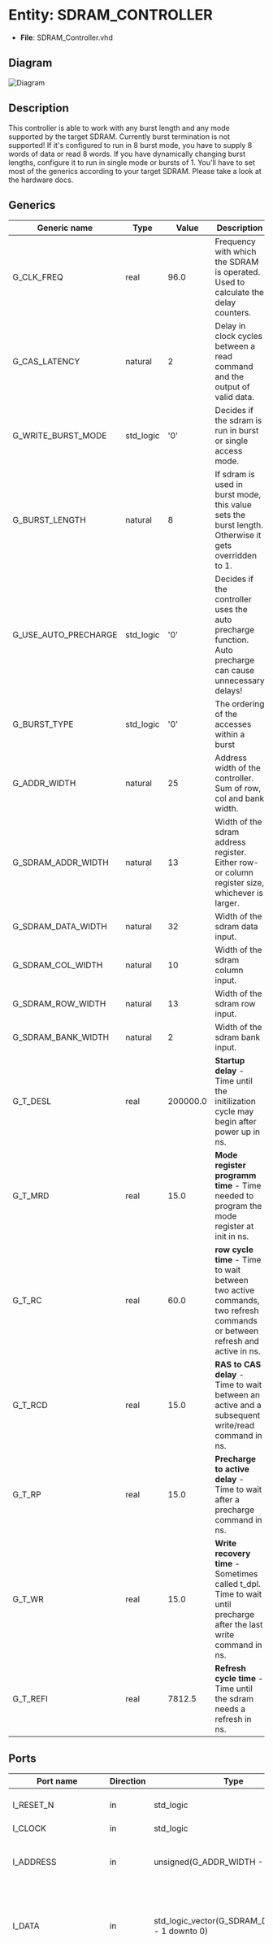 
# Entity: SDRAM_CONTROLLER 
- **File**: SDRAM_Controller.vhd

## Diagram
![Diagram](SDRAM_CONTROLLER.svg "Diagram")
## Description

This controller is able to work with any burst length and any mode supported by the target SDRAM.
Currently burst termination is not supported! If it's configured to run in 8 burst mode, you have
to supply 8 words of data or read 8 words. If you have dynamically changing burst lengths,
configure it to run in single mode or bursts of 1.
You'll have to set most of the generics according to your target SDRAM. Please take a look at the hardware docs.

## Generics

| Generic name         | Type      | Value    | Description                                                                                                              |
| -------------------- | --------- | -------- | ------------------------------------------------------------------------------------------------------------------------ |
| G_CLK_FREQ           | real      | 96.0     | Frequency with which the SDRAM is operated. Used to calculate the delay counters.                                        |
| G_CAS_LATENCY        | natural   | 2        | Delay in clock cycles between a read command and the output of valid data.                                               |
| G_WRITE_BURST_MODE   | std_logic | '0'      | Decides if the sdram is run in burst or single access mode.                                                              |
| G_BURST_LENGTH       | natural   | 8        | If sdram is used in burst mode, this value sets the burst length. Otherwise it gets overridden to 1.                     |
| G_USE_AUTO_PRECHARGE | std_logic | '0'      | Decides if the controller uses the auto precharge function. Auto precharge can cause unnecessary delays!                 |
| G_BURST_TYPE         | std_logic | '0'      | The ordering of the accesses within a burst                                                                              |
| G_ADDR_WIDTH         | natural   | 25       | Address width of the controller. Sum of row, col and bank width.                                                         |
| G_SDRAM_ADDR_WIDTH   | natural   | 13       | Width of the sdram address register. Either row- or column register size, whichever is larger.                           |
| G_SDRAM_DATA_WIDTH   | natural   | 32       | Width of the sdram data input.                                                                                           |
| G_SDRAM_COL_WIDTH    | natural   | 10       | Width of the sdram column input.                                                                                         |
| G_SDRAM_ROW_WIDTH    | natural   | 13       | Width of the sdram row input.                                                                                            |
| G_SDRAM_BANK_WIDTH   | natural   | 2        | Width of the sdram bank input.                                                                                           |
| G_T_DESL             | real      | 200000.0 | **Startup delay** - Time until the initilization cycle may begin after power up in ns.                                   |
| G_T_MRD              | real      | 15.0     | **Mode register programm time** - Time needed to program the mode register at init in ns.                                |
| G_T_RC               | real      | 60.0     | **row cycle time** - Time to wait between two active commands, two refresh commands or between refresh and active in ns. |
| G_T_RCD              | real      | 15.0     | **RAS to CAS delay** - Time to wait between an active and a subsequent write/read command in ns.                         |
| G_T_RP               | real      | 15.0     | **Precharge to active delay** - Time to wait after a precharge command in ns.                                            |
| G_T_WR               | real      | 15.0     | **Write recovery time** - Sometimes called t_dpl. Time to wait until precharge after the last write command in ns.       |
| G_T_REFI             | real      | 7812.5   | **Refresh cycle time** - Time until the sdram needs a refresh in ns.                                                     |

## Ports

| Port name           | Direction | Type                                              | Description                                                                                        |
| ------------------- | --------- | ------------------------------------------------- | -------------------------------------------------------------------------------------------------- |
| I_RESET_N           | in        | std_logic                                         | Low-active async reset input.                                                                      |
| I_CLOCK             | in        | std_logic                                         | clock                                                                                              |
| I_ADDRESS           | in        | unsigned(G_ADDR_WIDTH - 1 downto 0)               | **address bus** - Target for the next read or write command.                                       |
| I_DATA              | in        | std_logic_vector(G_SDRAM_DATA_WIDTH - 1 downto 0) | **input data bus** - Data for the next write cycle. Not relevant if next cmd is a read.            |
| I_REQUEST           | in        | std_logic                                         | When the request signal is asserted, an operation will be performed.                               |
| I_WRITE_ENABLE      | in        | std_logic                                         | When request is asserted, this signal decides if the next command is a read or write.              |
| O_ACKNOWLEDGE       | out       | std_logic                                         | When acknowledge is asserted, the next address (and if it's a write the next data) was registered. |
| O_VALID             | out       | std_logic                                         | The valid signal is asserted when there is a valid word at the output                              |
| O_Q                 | out       | std_logic_vector(G_SDRAM_DATA_WIDTH - 1 downto 0) | output data bus                                                                                    |
| O_SDRAM_A           | out       | unsigned(G_SDRAM_ADDR_WIDTH - 1 downto 0)         | Address bus connected to the sdram.                                                                |
| O_SDRAM_BA          | out       | unsigned(G_SDRAM_BANK_WIDTH - 1 downto 0)         | bank bus connected to the sdram.                                                                   |
| IO_SDRAM_DQ         | inout     | std_logic_vector(G_SDRAM_DATA_WIDTH - 1 downto 0) | Data bus connected to the sdram.                                                                   |
| O_SDRAM_CKE         | out       | std_logic                                         | Clock enable signal connected to the sdram.                                                        |
| O_SDRAM_CS          | out       | std_logic                                         | Chip select signal connected to the sdram.                                                         |
| O_SDRAM_RAS         | out       | std_logic                                         | Row address strobe signal connected to the sdram.                                                  |
| O_SDRAM_CAS         | out       | std_logic                                         | Column address strobe signal connected to the sdram.                                               |
| O_SDRAM_WE          | out       | std_logic                                         | Write enable signal connected to the sdram.                                                        |
| O_SDRAM_DQML        | out       | std_logic                                         | dqml signal connected to the sdram.                                                                |
| O_SDRAM_DQMH        | out       | std_logic                                         | dqmh signal connected to the sdram.                                                                |
| O_SDRAM_INITIALIZED | out       | std_logic                                         | indicates if the initilization process is done.                                                    |

## Signals

| Name                         | Type                                              | Description                                                                                                               |
| ---------------------------- | ------------------------------------------------- | ------------------------------------------------------------------------------------------------------------------------- |
| w_load_mode_done             | std_logic                                         | Indicates if the needed number of cycles after issuing the load mode cmd is over.                                         |
| w_active_done                | std_logic                                         | Indicates if the needed number of cycles after issuing the active cmd is over.                                            |
| w_refresh_done               | std_logic                                         | Indicates if the needed number of cycles after issuing the refresh cmd is over.                                           |
| w_read_done                  | std_logic                                         | Indicates if the current read burst is over. If auto precharge is on it indicates that the next active cmd can be issued. |
| w_write_done                 | std_logic                                         | Indicates if the current write burst is over. It also indicates that the next active cmd can be issued.                   |
| w_write_done_no_ap           | std_logic                                         | Indicates if the current write burst is over.                                                                             |
| w_write_recovery_done        | std_logic                                         | Indicates if the needed number of cycles after issuing the last write command is over.                                    |
| w_precharge_done             | std_logic                                         | Indicates if the needed number of cycles after issuing the precharge cmd is over.                                         |
| w_should_refresh             | std_logic                                         | Indicates if the number of cycles until the next refresh is needed is over.                                               |
| w_next_address               | unsigned(G_SDRAM_ADDR_WIDTH - 1 downto 0)         | Next address to load into the register based on the current state and input address.                                      |
| w_next_bank                  | unsigned(G_SDRAM_BANK_WIDTH - 1 downto 0)         | Next bank to load into the register based on the current state and input address.                                         |
| w_next_data                  | std_logic_vector(G_SDRAM_DATA_WIDTH - 1 downto 0) | Next data to load into the register based on the current state and input data.                                            |
| w_next_ack                   | std_logic                                         | Next valid indicator to load into the flip flop based on the current valid shifter state.                                 |
| w_next_and_current_row_equal | std_logic                                         | Indicates if the currently opened row is the same as the row of the next requested address.                               |
| w_next_cmd                   | t_command                                         | Next command to issue based on the current state and inputs.                                                              |
| w_col                        | unsigned(G_SDRAM_ADDR_WIDTH - 1 downto 0)         | Decoded column based on the currently pending address.                                                                    |
| w_row                        | unsigned(G_SDRAM_ROW_WIDTH - 1 downto 0)          | Decoded row based on the currently pending address.                                                                       |
| w_bank                       | unsigned(G_SDRAM_BANK_WIDTH - 1 downto 0)         | Decoded bank based on the currently pending address.                                                                      |
| w_next_state                 | t_state                                           | Next pending state                                                                                                        |
| r_state                      | t_state                                           | Current state.                                                                                                            |
| r_cmd                        | t_command                                         | Currently running command.                                                                                                |
| r_wait_counter               | natural range 0 to c_init_wait + 100              | Stores the number of cycles since the last state change.                                                                  |
| r_refresh_counter            | natural range 0 to c_refresh_interval + 100       | Stores the number of cycles since the last refresh.                                                                       |
| r_pending_data_count_dq      | natural range 0 to 20                             | Stores the number of output data in the current burst.                                                                    |
| r_pending_burst_count        | natural range 0 to 20                             | Stores the number of burst left .                                                                                         |
| r_recent_row                 | unsigned(G_SDRAM_ROW_WIDTH - 1 downto 0)          | Stores the last loaded row.                                                                                               |
| r_valid_shift                | std_logic_vector(G_CAS_LATENCY downto 0)          | Stores the state of the valid shift register.                                                                             |
| r_address                    | unsigned(G_SDRAM_ADDR_WIDTH - 1 downto 0)         | Stores the currently loaded address that will be forwarded to the sdram.                                                  |
| r_bank                       | unsigned(G_SDRAM_BANK_WIDTH - 1 downto 0)         | Stores the currently loaded addbankress that will be forwarded to the sdram.                                              |
| r_dq                         | std_logic_vector(G_SDRAM_DATA_WIDTH - 1 downto 0) | Stores the data that will be forwarded to the sdram.                                                                      |
| r_q                          | std_logic_vector(G_SDRAM_DATA_WIDTH - 1 downto 0) | Stores the data that will be forwarded to the data output.                                                                |
| r_valid                      | std_logic                                         | Stores the valid state that will be forwarded to o_valid.                                                                 |
| r_cke                        | std_logic                                         | Stores the current state of the clock enable signal that will be forwarded to the sdram.                                  |

## Constants

| Name                      | Type                                                          | Value                                                                                                                                                                                                                                                                                                                                                                                                                                                                                                                                                                                                                                                                                                                                                                                                                                                                     | Description                                                                                                                 |
| ------------------------- | ------------------------------------------------------------- | ------------------------------------------------------------------------------------------------------------------------------------------------------------------------------------------------------------------------------------------------------------------------------------------------------------------------------------------------------------------------------------------------------------------------------------------------------------------------------------------------------------------------------------------------------------------------------------------------------------------------------------------------------------------------------------------------------------------------------------------------------------------------------------------------------------------------------------------------------------------------- | --------------------------------------------------------------------------------------------------------------------------- |
| c_cmd_deselect            | t_command                                                     | "1---"                                                                                                                                                                                                                                                                                                                                                                                                                                                                                                                                                                                                                                                                                                                                                                                                                                                                    | Combination of chip select, row address strobe, column address strobe and write enable to initiate a deselect command.      |
| c_cmd_load_mode           | t_command                                                     | "0000"                                                                                                                                                                                                                                                                                                                                                                                                                                                                                                                                                                                                                                                                                                                                                                                                                                                                    | Combination of chip select, row address strobe, column address strobe and write enable to initiate a load mode command.     |
| c_cmd_auto_refresh        | t_command                                                     | "0001"                                                                                                                                                                                                                                                                                                                                                                                                                                                                                                                                                                                                                                                                                                                                                                                                                                                                    | Combination of chip select, row address strobe, column address strobe and write enable to initiate an auto refresh command. |
| c_cmd_precharge           | t_command                                                     | "0010"                                                                                                                                                                                                                                                                                                                                                                                                                                                                                                                                                                                                                                                                                                                                                                                                                                                                    | Combination of chip select, row address strobe, column address strobe and write enable to initiate a precharge command.     |
| c_cmd_active              | t_command                                                     | "0011"                                                                                                                                                                                                                                                                                                                                                                                                                                                                                                                                                                                                                                                                                                                                                                                                                                                                    | Combination of chip select, row address strobe, column address strobe and write enable to initiate an active command.       |
| c_cmd_write               | t_command                                                     | "0100"                                                                                                                                                                                                                                                                                                                                                                                                                                                                                                                                                                                                                                                                                                                                                                                                                                                                    | Combination of chip select, row address strobe, column address strobe and write enable to initiate a write command.         |
| c_cmd_read                | t_command                                                     | "0101"                                                                                                                                                                                                                                                                                                                                                                                                                                                                                                                                                                                                                                                                                                                                                                                                                                                                    | Combination of chip select, row address strobe, column address strobe and write enable to initiate a read command.          |
| c_cmd_stop                | t_command                                                     | "0110"                                                                                                                                                                                                                                                                                                                                                                                                                                                                                                                                                                                                                                                                                                                                                                                                                                                                    | Combination of chip select, row address strobe, column address strobe and write enable to initiate a burst stop command.    |
| c_cmd_nop                 | t_command                                                     | "0111"                                                                                                                                                                                                                                                                                                                                                                                                                                                                                                                                                                                                                                                                                                                                                                                                                                                                    | Combination of chip select, row address strobe, column address strobe and write enable to initiate a nop command.           |
| c_calculated_burst_length | natural                                                       | decide_burst_length(G_WRITE_BURST_MODE,<br><span style="padding-left:20px"> G_BURST_LENGTH)                                                                                                                                                                                                                                                                                                                                                                                                                                                                                                                                                                                                                                                                                                                                                                               |                                                                                                                             |
| c_mode_reg                | unsigned(G_SDRAM_ADDR_WIDTH - 1 downto 0)                     | (                                                                                         "000" &                                                                                         G_WRITE_BURST_MODE &                                                                                         "00" &                                                                                         to_unsigned(G_CAS_LATENCY,<br><span style="padding-left:20px"> 3) &                                                                                         G_BURST_TYPE &                                                                                         to_unsigned(natural(ceil(log2(real(c_calculated_burst_length)))),<br><span style="padding-left:20px"> 3)                                                                                       ) |                                                                                                                             |
| c_clk_period              | real                                                          | 1.0 / G_CLK_FREQ * 1000.0                                                                                                                                                                                                                                                                                                                                                                                                                                                                                                                                                                                                                                                                                                                                                                                                                                                 | Calculated clock period based on the clock frequency.                                                                       |
| c_init_wait               | natural                                                       | natural(ceil(G_T_DESL / c_clk_period))                                                                                                                                                                                                                                                                                                                                                                                                                                                                                                                                                                                                                                                                                                                                                                                                                                    | The number of clock cycles to wait before initialising the device.                                                          |
| c_load_mode_wait          | natural                                                       | natural(ceil(G_T_MRD / c_clk_period))                                                                                                                                                                                                                                                                                                                                                                                                                                                                                                                                                                                                                                                                                                                                                                                                                                     | The number of clock cycles to wait while a LOAD MODE command is being executed                                              |
| c_active_wait             | natural                                                       | natural(ceil(G_T_RCD / c_clk_period))                                                                                                                                                                                                                                                                                                                                                                                                                                                                                                                                                                                                                                                                                                                                                                                                                                     | The number of clock cycles to wait while an ACTIVE command is being executed                                                |
| c_refresh_wait            | natural                                                       | natural(ceil(G_T_RC / c_clk_period))                                                                                                                                                                                                                                                                                                                                                                                                                                                                                                                                                                                                                                                                                                                                                                                                                                      | The number of clock cycles to wait while a REFRESH command is being executed                                                |
| c_precharge_wait          | natural                                                       | natural(ceil(G_T_RP / c_clk_period))                                                                                                                                                                                                                                                                                                                                                                                                                                                                                                                                                                                                                                                                                                                                                                                                                                      | The number of clock cycles to wait while a PRECHARGE command is being executed                                              |
| c_read_wait               | natural                                                       | G_CAS_LATENCY + c_calculated_burst_length                                                                                                                                                                                                                                                                                                                                                                                                                                                                                                                                                                                                                                                                                                                                                                                                                                 | The number of clock cycles to wait while a READ command is being executed                                                   |
| c_recovery_wait           | natural                                                       | natural(ceil((G_T_WR) / c_clk_period))                                                                                                                                                                                                                                                                                                                                                                                                                                                                                                                                                                                                                                                                                                                                                                                                                                    | The number of clock cycles to wait after the last write command was issued until precharge                                  |
| c_write_wait              | natural                                                       | c_calculated_burst_length + natural(ceil((G_T_WR + G_T_RP) / c_clk_period))                                                                                                                                                                                                                                                                                                                                                                                                                                                                                                                                                                                                                                                                                                                                                                                               | The number of clock cycles to wait while a WRITE command is being executed                                                  |
| c_refresh_interval        | natural                                                       | natural(floor(G_T_REFI / c_clk_period)) - 10                                                                                                                                                                                                                                                                                                                                                                                                                                                                                                                                                                                                                                                                                                                                                                                                                              | The number of clock cycles before the memory controller needs to refresh the SDRAM                                          |
| c_a10_bitmask             | unsigned(G_SDRAM_ADDR_WIDTH - 1 downto 0)                     | (10 => G_USE_AUTO_PRECHARGE,<br><span style="padding-left:20px"> others => '0')                                                                                                                                                                                                                                                                                                                                                                                                                                                                                                                                                                                                                                                                                                                                                                                           | Bitmask for setting the A10 autoprecharge (or not)                                                                          |
| c_bitmask_padding         | unsigned(G_SDRAM_ADDR_WIDTH - G_SDRAM_COL_WIDTH - 1 downto 0) | (others => '0')                                                                                                                                                                                                                                                                                                                                                                                                                                                                                                                                                                                                                                                                                                                                                                                                                                                           | All zero vector to append to the column address. Needed to combine the auto precharge setting with the column.              |

## Types

| Name    | Type                                                                                                                                                                                                                                                                                                                                                                                                                           | Description                              |
| ------- | ------------------------------------------------------------------------------------------------------------------------------------------------------------------------------------------------------------------------------------------------------------------------------------------------------------------------------------------------------------------------------------------------------------------------------ | ---------------------------------------- |
| t_state | (INIT,<br><span style="padding-left:20px"> MODE,<br><span style="padding-left:20px"> IDLE,<br><span style="padding-left:20px"> ACTIVE,<br><span style="padding-left:20px"> READ,<br><span style="padding-left:20px"> WRITE,<br><span style="padding-left:20px"> REFRESH,<br><span style="padding-left:20px"> PRECHARGE,<br><span style="padding-left:20px"> WRITE_RECOVERY,<br><span style="padding-left:20px"> READ_RECOVERY) | Defines the states of the state machine. |

## Functions
- decide_burst_length <font id="function_arguments">(write_burst_mode_a : std_logic;<br><span style="padding-left:20px"> burst_length_a: natural)</font> <font id="function_return">return natural</font>

## Processes
- STATE_TRANSITION: ( r_pending_data_count_dq, w_bank, I_DATA, w_col, w_next_and_current_row_equal, r_state, r_wait_counter, I_REQUEST, w_load_mode_done, w_active_done, w_refresh_done, w_read_done, w_write_done, w_should_refresh, w_precharge_done, w_write_done_no_ap, r_recent_row, I_WRITE_ENABLE, w_write_recovery_done, w_row )
- FF_NEXT_STATE: ( I_CLOCK, I_RESET_N )
- OUTPUT_REGISTERS: ( I_CLOCK, I_RESET_N )
- FF_RECENT_ROW: ( I_CLOCK, I_RESET_N )
- UPDATE_WAIT_COUNTER: ( I_CLOCK, I_RESET_N )
- UPDATE_REFRESH_COUNTER: ( I_CLOCK, I_RESET_N )
- BURST_COUNTER: ( I_CLOCK, I_RESET_N )
- DQ_DATA_PENDING_COUNTER: ( I_CLOCK, I_RESET_N )
- VALID_SHIFTER: ( I_CLOCK, I_RESET_N )
